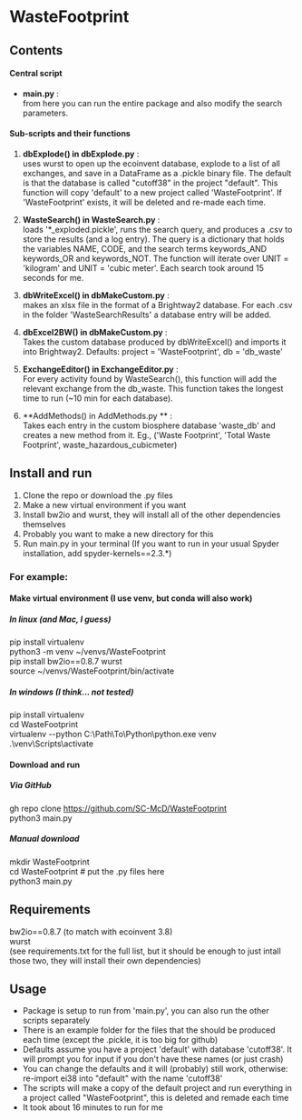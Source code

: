 # WasteFootprint
## Contents

#### Central script

* **main.py** :  
from here you can run the entire package and also modify the search parameters.  

#### Sub-scripts and their functions

1. **dbExplode() in  dbExplode.py** :  
uses wurst to open up the ecoinvent database, explode to a list of all exchanges, and save in a DataFrame as a .pickle binary file. The default is that the database is called "cutoff38" in the project "default".  This function will copy 'default' to a new project called 'WasteFootprint'. If 'WasteFootprint'  exists, it will be deleted and re-made each time. 

2. **WasteSearch() in WasteSearch.py** :  
loads '*_exploded.pickle', runs the search query, and produces a .csv to store the results (and a log entry). The query is a dictionary that holds the variables NAME, CODE, and the search terms keywords_AND keywords_OR and keywords_NOT. The function will iterate over UNIT = 'kilogram' and UNIT = 'cubic meter'. Each search took around 15 seconds for me.  

3. **dbWriteExcel() in dbMakeCustom.py** :  
makes an xlsx file in the format of a Brightway2 database. For each .csv in the folder 'WasteSearchResults' a database entry will be added.  

4. **dbExcel2BW() in dbMakeCustom.py** :  
Takes the custom database produced by dbWriteExcel() and imports it into Brightway2. Defaults: project = 'WasteFootprint', db = 'db_waste'  

5. **ExchangeEditor() in ExchangeEditor.py** :  
For every activity found by WasteSearch(), this function will add the relevant exchange from the db_waste. This function takes the longest time to run (~10 min for each database). 

6. **AddMethods() in AddMethods.py ** :  
Takes each entry in the custom biosphere database 'waste_db' and creates a new method from it. Eg., ('Waste Footprint', 'Total Waste Footprint', waste_hazardous_cubicmeter)  

## Install and run
1. Clone the repo or download the .py files
2. Make a new virtual environment if you want
3. Install bw2io and wurst, they will install all of the other dependencies themselves
4. Probably you want to make a new directory for this
5. Run main.py in your terminal (If you want to run in your usual Spyder installation, add spyder-kernels==2.3.*)

### For example: 
#### Make virtual environment (I use venv, but conda will also work) 
##### In linux (and Mac, I guess)
pip install virtualenv  
python3 -m venv ~/venvs/WasteFootprint  
pip install bw2io==0.8.7 wurst  
source ~/venvs/WasteFootprint/bin/activate  

##### In windows (I think... not tested)
pip install virtualenv  
cd WasteFootprint  
virtualenv --python C:\Path\To\Python\python.exe venv  
.\venv\Scripts\activate  

#### Download and run
##### Via GitHub
gh repo clone https://github.com/SC-McD/WasteFootprint  
python3 main.py

##### Manual download
mkdir WasteFootprint  
cd WasteFootprint # put the .py files here  
python3 main.py  

## Requirements
bw2io==0.8.7 (to match with ecoinvent 3.8)  
wurst  
(see requirements.txt for the full list, but it should be enough to just intall those two, they will install their own dependencies)  

## Usage
* Package is setup to run from 'main.py', you can also run the other scripts separately
* There is an example folder for the files that the should be produced each time (except the .pickle, it is too big for github)
* Defaults assume you have a project 'default' with database 'cutoff38'. It will prompt you for input if you don't have these names (or just crash)
* You can change the defaults and it will (probably) still work, otherwise: re-import ei38 into "default" with the name 'cutoff38'
* The scripts will make a copy of the default project and run everything in a project called "WasteFootprint", this is deleted and remade each time
* It took about 16 minutes to run for me


